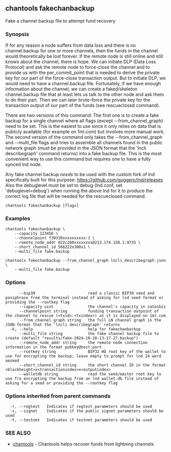 ## chantools fakechanbackup

Fake a channel backup file to attempt fund recovery

### Synopsis

If for any reason a node suffers from data loss and there is no
channel.backup for one or more channels, then the funds in the channel would
theoretically be lost forever.
If the remote node is still online and still knows about the channel, there is
hope. We can initiate DLP (Data Loss Protocol) and ask the remote node to
force-close the channel and to provide us with the per_commit_point that is
needed to derive the private key for our part of the force-close transaction
output. But to initiate DLP, we would need to have a channel.backup file.
Fortunately, if we have enough information about the channel, we can create a
faked/skeleton channel.backup file that at least lets us talk to the other node
and ask them to do their part. Then we can later brute-force the private key for
the transaction output of our part of the funds (see rescueclosed command).

There are two versions of this command: The first one is to create a fake
backup for a single channel where all flags (except --from_channel_graph) need
to be set. This is the easiest to use since it only relies on data that is
publicly available (for example on 1ml.com) but involves more manual work.
The second version of the command only takes the --from_channel_graph and
--multi_file flags and tries to assemble all channels found in the public
network graph (must be provided in the JSON format that the 
'lncli describegraph' command returns) into a fake backup file. This is the
most convenient way to use this command but requires one to have a fully synced
lnd node.

Any fake channel backup _needs_ to be used with the custom fork of lnd
specifically built for this purpose: https://github.com/guggero/lnd/releases
Also the debuglevel must be set to debug (lnd.conf, set 'debuglevel=debug') when
running the above lnd for it to produce the correct log file that will be needed
for the rescueclosed command.


```
chantools fakechanbackup [flags]
```

### Examples

```
chantools fakechanbackup \
	--capacity 123456 \
	--channelpoint f39310xxxxxxxxxx:1 \
	--remote_node_addr 022c260xxxxxxxx@213.174.150.1:9735 \
	--short_channel_id 566222x300x1 \
	--multi_file fake.backup

chantools fakechanbackup --from_channel_graph lncli_describegraph.json \
	--multi_file fake.backup
```

### Options

```
      --bip39                       read a classic BIP39 seed and passphrase from the terminal instead of asking for lnd seed format or providing the --rootkey flag
      --capacity uint               the channel's capacity in satoshis
      --channelpoint string         funding transaction outpoint of the channel to rescue (<txid>:<txindex>) as it is displayed on 1ml.com
      --from_channel_graph string   the full LN channel graph in the JSON format that the 'lncli describegraph' returns
  -h, --help                        help for fakechanbackup
      --multi_file string           the fake channel backup file to create (default "results/fake-2024-10-28-13-17-27.backup")
      --remote_node_addr string     the remote node connection information in the format pubkey@host:port
      --rootkey string              BIP32 HD root key of the wallet to use for encrypting the backup; leave empty to prompt for lnd 24 word aezeed
      --short_channel_id string     the short channel ID in the format <blockheight>x<transactionindex>x<outputindex>
      --walletdb string             read the seed/master root key to use fro encrypting the backup from an lnd wallet.db file instead of asking for a seed or providing the --rootkey flag
```

### Options inherited from parent commands

```
  -r, --regtest   Indicates if regtest parameters should be used
  -s, --signet    Indicates if the public signet parameters should be used
  -t, --testnet   Indicates if testnet parameters should be used
```

### SEE ALSO

* [chantools](chantools.md)	 - Chantools helps recover funds from lightning channels

